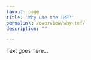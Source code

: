 ```yaml
---
layout: page
title: 'Why use the TMF?'
permalink: /overview/why-tmf/
description: ""

---
```


Text goes here...
